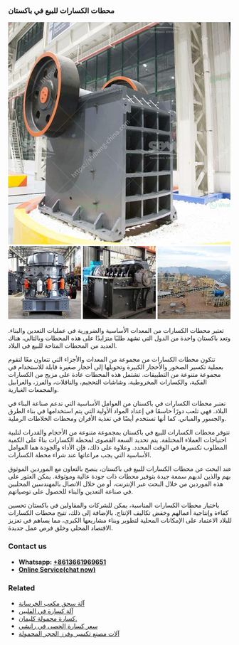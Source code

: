<h3>محطات الكسارات للبيع في باكستان</h3><img src='1701853370.jpg' alt=''><p>تعتبر محطات الكسارات من المعدات الأساسية والضرورية في عمليات التعدين والبناء. وتعد باكستان واحدة من الدول التي تشهد طلبًا متزايدًا على هذه المحطات وبالتالي، هناك العديد من المحطات المتاحة للبيع في البلاد.</p><p>تتكون محطات الكسارات من مجموعة من المعدات والأجزاء التي تتعاون معًا لتقوم بعملية تكسير الصخور والأحجار الكبيرة وتحويلها إلى أحجار صغيرة قابلة للاستخدام في مجموعة متنوعة من التطبيقات. تشتمل هذه المحطات عادة على مزيج من الكسارات الفكية، والكسارات المخروطية، وشاشات التحجيم، والناقلات، والفرز، والغرابيل والمجمعات الغبارية.</p><p>تعتبر محطات الكسارات في باكستان من العوامل الأساسية التي تدعم صناعة البناء في البلاد. فهي تلعب دورًا حاسمًا في إعداد المواد الأولية التي يتم استخدامها في بناء الطرق والجسور والمباني. كما أنها تستخدم أيضًا في تغذية الأفران ومحطات الخلاطات الرملية.</p><p>تتوفر محطات الكسارات للبيع في باكستان بمجموعة متنوعة من الأحجام والقدرات لتلبية احتياجات العملاء المختلفة. يتم تحديد السعة القصوى لمحطة الكسارات بناءً على الكمية المطلوب تكسيرها في الوقت المحدد. وعلاوة على ذلك، فإن الأداء والجودة هما العوامل الأساسية التي يجب مراعاتها عند شراء محطة الكسارات.</p><p>عند البحث عن محطات الكسارات للبيع في باكستان، ينصح بالتعاون مع الموردين الموثوق بهم والذين لديهم سمعة جيدة بتوفير محطات ذات جودة عالية وموثوقة. يمكن العثور على هذه الموردين من خلال البحث عبر الإنترنت، أو من خلال الاتصال بالمهندسين المحليين في صناعة التعدين والبناء للحصول على توصياتهم.</p><p>باختيار محطات الكسارات المناسبة، يمكن للشركات والمقاولين في باكستان تحسين كفاءة وإنتاجية أعمالهم وخفض تكاليف الإنتاج. بالإضافة إلى ذلك، تتيح محطات الكسارات للبلاد الاعتماد على الإمكانات المحلية لتطوير وبناء مشاريعها الكبرى، مما يساهم في تعزيز الاقتصاد المحلي وخلق فرص عمل جديدة.</p><h3>Contact us</h3><ul><li><strong>Whatsapp:&nbsp;<a href="https://wa.me/8613661969651">+8613661969651</a></strong></li><li><a href="https://swt.shibang-china.com/?git&amp;zhl&amp;محطات الكسارات للبيع في باكستان"><strong>Online Service(chat now)</strong></a></li></ul><h3>Related</h3><ul><li><a href='آلة سحق مكعب الخرسانة.md'>آلة سحق مكعب الخرسانة</a></li><li><a href='آلة كسارة في الفلبين.md'>آلة كسارة في الفلبين</a></li><li><a href='كسارة محمولة كليمان.md'>كسارة محمولة كليمان.</a></li><li><a href='سعر كسارة الحصى في رانشي.md'>سعر كسارة الحصى في رانشي</a></li><li><a href='آلات مصنع تكسير وفرز الحجر المحمولة.md'>آلات مصنع تكسير وفرز الحجر المحمولة</a></li></ul>